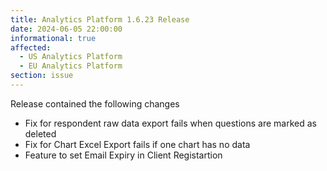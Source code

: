 ```yaml
---
title: Analytics Platform 1.6.23 Release
date: 2024-06-05 22:00:00
informational: true
affected:
  - US Analytics Platform
  - EU Analytics Platform
section: issue
---
```


Release contained the following changes

- Fix for respondent raw data export fails when questions are marked as deleted
- Fix for Chart Excel Export fails if one chart has no data
- Feature to set Email Expiry in Client Registartion
